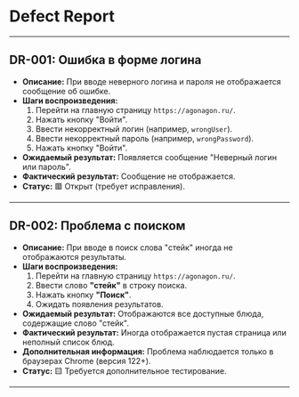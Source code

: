 # Defect Report

---

## DR-001: Ошибка в форме логина
- **Описание:** При вводе неверного логина и пароля не отображается сообщение об ошибке.
- **Шаги воспроизведения:**
  1. Перейти на главную страницу `https://agonagon.ru/`.
  2. Нажать кнопку "Войти".
  3. Ввести некорректный логин (например, `wrongUser`).
  4. Ввести некорректный пароль (например, `wrongPassword`).
  5. Нажать кнопку "Войти".
- **Ожидаемый результат:** Появляется сообщение "Неверный логин или пароль".
- **Фактический результат:** Сообщение не отображается.
- **Статус:** 🟥 Открыт (требует исправления).

---

## DR-002: Проблема с поиском
- **Описание:** При вводе в поиск слова "стейк" иногда не отображаются результаты.
- **Шаги воспроизведения:**
  1. Перейти на главную страницу `https://agonagon.ru/`.
  2. Ввести слово **"стейк"** в строку поиска.
  3. Нажать кнопку **"Поиск"**.
  4. Ожидать появления результатов.
- **Ожидаемый результат:** Отображаются все доступные блюда, содержащие слово "стейк".
- **Фактический результат:** Иногда отображается пустая страница или неполный список блюд.
- **Дополнительная информация:** Проблема наблюдается только в браузерах Chrome (версия 122+).
- **Статус:** 🟨 Требуется дополнительное тестирование.

---
